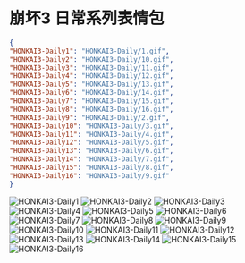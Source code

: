 # 崩坏3 日常系列表情包

```json
{
"HONKAI3-Daily1": "HONKAI3-Daily/1.gif",
"HONKAI3-Daily2": "HONKAI3-Daily/10.gif",
"HONKAI3-Daily3": "HONKAI3-Daily/11.gif",
"HONKAI3-Daily4": "HONKAI3-Daily/12.gif",
"HONKAI3-Daily5": "HONKAI3-Daily/13.gif",
"HONKAI3-Daily6": "HONKAI3-Daily/14.gif",
"HONKAI3-Daily7": "HONKAI3-Daily/15.gif",
"HONKAI3-Daily8": "HONKAI3-Daily/16.gif",
"HONKAI3-Daily9": "HONKAI3-Daily/2.gif",
"HONKAI3-Daily10": "HONKAI3-Daily/3.gif",
"HONKAI3-Daily11": "HONKAI3-Daily/4.gif",
"HONKAI3-Daily12": "HONKAI3-Daily/5.gif",
"HONKAI3-Daily13": "HONKAI3-Daily/6.gif",
"HONKAI3-Daily14": "HONKAI3-Daily/7.gif",
"HONKAI3-Daily15": "HONKAI3-Daily/8.gif",
"HONKAI3-Daily16": "HONKAI3-Daily/9.gif"    
}
```

![HONKAI3-Daily1](https://valinecdn.bili33.top/HONKAI3-Daily/1.gif)
![HONKAI3-Daily2](https://valinecdn.bili33.top/HONKAI3-Daily/10.gif)
![HONKAI3-Daily3](https://valinecdn.bili33.top/HONKAI3-Daily/11.gif)
![HONKAI3-Daily4](https://valinecdn.bili33.top/HONKAI3-Daily/12.gif)
![HONKAI3-Daily5](https://valinecdn.bili33.top/HONKAI3-Daily/13.gif)
![HONKAI3-Daily6](https://valinecdn.bili33.top/HONKAI3-Daily/14.gif)
![HONKAI3-Daily7](https://valinecdn.bili33.top/HONKAI3-Daily/15.gif)
![HONKAI3-Daily8](https://valinecdn.bili33.top/HONKAI3-Daily/16.gif)
![HONKAI3-Daily9](https://valinecdn.bili33.top/HONKAI3-Daily/2.gif)
![HONKAI3-Daily10](https://valinecdn.bili33.top/HONKAI3-Daily/3.gif)
![HONKAI3-Daily11](https://valinecdn.bili33.top/HONKAI3-Daily/4.gif)
![HONKAI3-Daily12](https://valinecdn.bili33.top/HONKAI3-Daily/5.gif)
![HONKAI3-Daily13](https://valinecdn.bili33.top/HONKAI3-Daily/6.gif)
![HONKAI3-Daily14](https://valinecdn.bili33.top/HONKAI3-Daily/7.gif)
![HONKAI3-Daily15](https://valinecdn.bili33.top/HONKAI3-Daily/8.gif)
![HONKAI3-Daily16](https://valinecdn.bili33.top/HONKAI3-Daily/9.gif)